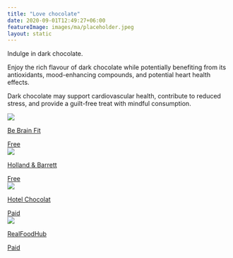 ```yaml
---
title: "Love chocolate"
date: 2020-09-01T12:49:27+06:00
featureImage: images/ma/placeholder.jpeg
layout: static
---
```


Indulge in dark chocolate.

Enjoy the rich flavour of dark chocolate while potentially benefiting from its antioxidants, mood-enhancing compounds, and potential heart health effects.

Dark chocolate may support cardiovascular health, contribute to reduced stress, and provide a guilt-free treat with mindful consumption.

<a class="ma-link" href="https://bebrainfit.com/benefits-dark-chocolate/"><div class="ma-card ma-card-Health"><div class="ma-icon"><img src ="/images/icon-check.png"/></div><div class="ma-name"><p>Be Brain Fit </p></div><div class="ma-paid-text"><span>Free</span></div></div></a><a class="ma-link" href="https://www.hollandandbarrett.com/the-health-hub/food-drink/nutrition/enjoy-dark-chocolate/"><div class="ma-card ma-card-Health"><div class="ma-icon"><img src ="/images/icon-check.png"/></div><div class="ma-name"><p>Holland & Barrett</p></div><div class="ma-paid-text"><span>Free</span></div></div></a><a class="ma-link" href="https://www.hotelchocolat.com/uk/shop/collections/chocolate/dark/"><div class="ma-card ma-card-Health"><div class="ma-icon"><img src ="/images/icon-pound.png"/></div><div class="ma-name"><p>Hotel Chocolat</p></div><div class="ma-paid-text"><span>Paid</span></div></div></a><a class="ma-link" href="https://www.awin1.com/cread.php?awinmid=20241&awinaffid=1198638&ued=https%3A%2F%2Fwww.realfoodhub.co.uk%2Fs%2FDark%2520chocolate"><div class="ma-card ma-card-Health"><div class="ma-icon"><img src ="/images/icon-pound.png"/></div><div class="ma-name"><p>RealFoodHub</p></div><div class="ma-paid-text"><span>Paid</span></div></div></a>  

<br/><br/>






